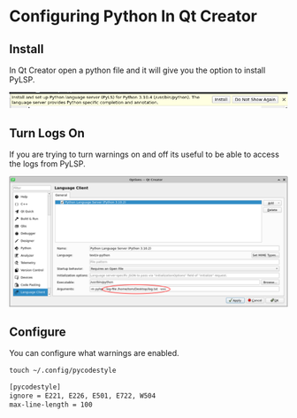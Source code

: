 # Configuring Python In Qt Creator

## Install
In Qt Creator open a python file and it will give you the option to install PyLSP.

![](images/pylsp_install.png)

## Turn Logs On
If you are trying to turn warnings on and off its useful to be able to access the logs from PyLSP.

![pylsp logs](images/pylsp_config.png)

## Configure
You can configure what warnings are enabled.

```
touch ~/.config/pycodestyle

```
```
[pycodestyle]
ignore = E221, E226, E501, E722, W504
max-line-length = 100

```


